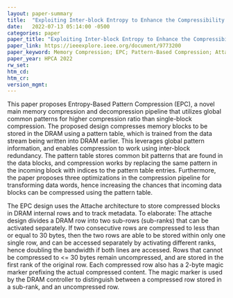 ```yaml
---
layout: paper-summary
title:  "Exploiting Inter-block Entropy to Enhance the Compressibility of Blocks with Diverse Data"
date:   2022-07-13 05:14:00 -0500
categories: paper
paper_title: "Exploiting Inter-block Entropy to Enhance the Compressibility of Blocks with Diverse Data"
paper_link: https://ieeexplore.ieee.org/document/9773200
paper_keyword: Memory Compression; EPC; Pattern-Based Compression; Attache
paper_year: HPCA 2022
rw_set:
htm_cd:
htm_cr:
version_mgmt:
---
```


This paper proposes Entropy-Based Pattern Compression (EPC), a novel main memory compression and decompression
pipeline that utilizes global common patterns for higher compression ratio than single-block compression.
The proposed design compresses memory blocks to be stored in the DRAM using a pattern table, which is trained
from the data stream being written into DRAM earlier. This leverages global pattern information, and enables 
compression to work using inter-block redundancy.
The pattern table stores common bit patterns that are found in the data blocks, and compression works by replacing
the same pattern in the incoming block with indices to the pattern table entries.
Furthermore, the paper proposes three optimizations in the compression pipeline for transforming data words,
hence increasing the chances that incoming data blocks can be compressed using the pattern table.

The EPC design uses the Attache architecture to store compressed blocks in DRAM internal rows and to track metadata.
To elaborate: The attache design divides a DRAM row into two sub-rows (sub-ranks) that can be activated 
separately. If two consecutive rows are compressed to less than or equal to 30 bytes, then the two rows are able 
to be stored within only one single row, and can be accessed separately by activating different ranks, hence doubling 
the bandwidth if both lines are accessed.
Rows that cannot be compressed to <= 30 bytes remain uncompressed, and are stored in the 
first rank of the original row.
Each compressed row also has a 2-byte magic marker prefixing the actual compressed content. The magic marker 
is used by the DRAM controller to distinguish between a compressed row stored in a sub-rank, and an uncompressed row.
